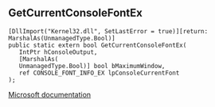## GetCurrentConsoleFontEx

```
[DllImport("Kernel32.dll", SetLastError = true)][return: MarshalAs(UnmanagedType.Bool)]
public static extern bool GetCurrentConsoleFontEx(
   IntPtr hConsoleOutput,
   [MarshalAs(
   UnmanagedType.Bool)] bool bMaximumWindow,
   ref CONSOLE_FONT_INFO_EX lpConsoleCurrentFont
);
```

[Microsoft documentation](https://docs.microsoft.com/en-us/windows/console/getcurrentconsolefontex)
